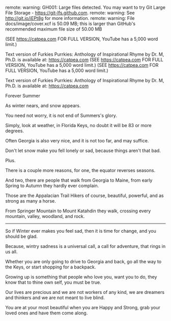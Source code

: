 remote: warning: GH001: Large files detected. You may want to try Git Large File Storage - https://git-lfs.github.com.
remote: warning: See http://git.io/iEPt8g for more information.
remote: warning: File docs/image/cover.xcf is 50.09 MB; this is larger than GitHub's recommended maximum file size of 50.00 MB


(SEE https://catpea.com FOR FULL VERSION, YouTube has a 5,000 word limit.)



Text version of Furkies Purrkies: Anthology of Inspirational Rhyme by Dr. M, Ph.D. is available at: https://catpea.com
(SEE https://catpea.com FOR FULL VERSION, YouTube has a 5,000 word limit.)
(SEE https://catpea.com FOR FULL VERSION, YouTube has a 5,000 word limit.)

Text version of Furkies Purrkies: Anthology of Inspirational Rhyme by Dr. M, Ph.D. is available at: https://catpea.com

Forever Summer

As winter nears,
and snow appears.

You need not worry,
it is not end of Summers's glory.

Simply, look at weather, in Florida Keys,
no doubt it will be 83 or more degrees.

Often Georgia is also very nice,
and it is not too far, and may suffice.

Don't let snow make you fell lonely or sad,
because things aren't that bad.

Plus.

There is a couple more reasons,
for one, the equator reverses seasons.

And two, there are people that walk from Georgia to Maine,
from early Spring to Autumn they hardly ever complain.

Those are the Appalacian Trail Hikers of course,
beautiful, powerful, and as strong as many a horse.

From Springer Mountain to Mount Katahdin they walk,
crossing every mountain, valley, woodland, and rock.

---

So if Winter ever makes you feel sad,
then it is time for change, and you should be glad.

Because, wintry sadness is a universal call,
a call for adventure, that rings in us all.

Whether you are only going to drive to Georgia and back,
go all the way to the Keys, or start shopping for a backpack.

Growing up is something that people who love you, want you to do,
they know that to thine own self, you must be true.

Our lives are precious and we are not workers of any kind,
we are dreamers and thinkers and we are not meant to live blind.

You are at your most beautiful when you are Happy and Strong,
grab your loved ones and have them come along.

